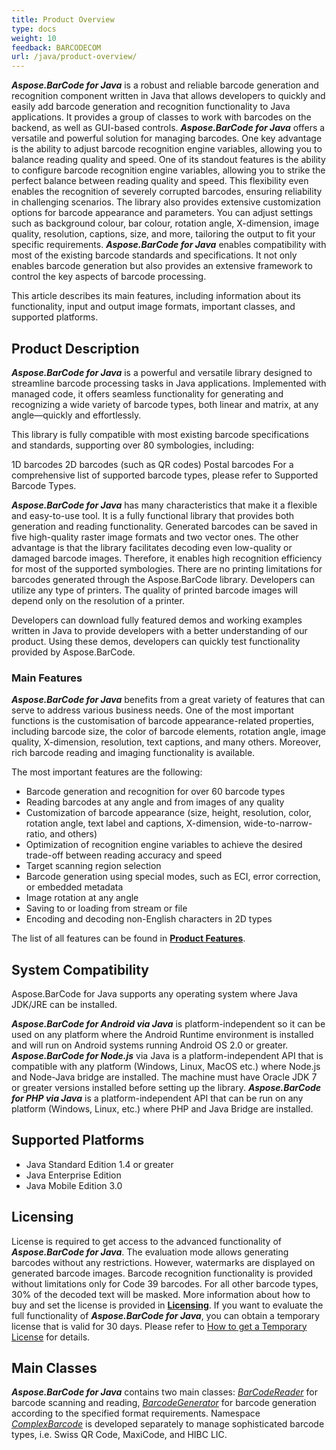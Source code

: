 ```yaml
---
title: Product Overview
type: docs
weight: 10
feedback: BARCODECOM
url: /java/product-overview/
---
```

***Aspose.BarCode for Java*** is a robust and reliable barcode generation and recognition component written in Java that allows developers to quickly and easily add barcode generation and recognition functionality to Java applications. It provides a group of classes to work with barcodes on the backend, as well as GUI-based controls.
_**Aspose.BarCode for Java**_ offers a versatile and powerful solution for managing barcodes. One key advantage is the ability to adjust barcode recognition engine variables, allowing you to balance reading quality and speed. One of its standout features is the ability to configure barcode recognition engine variables, allowing you to strike the perfect balance between reading quality and speed. This flexibility even enables the recognition of severely corrupted barcodes, ensuring reliability in challenging scenarios. The library also provides extensive customization options for barcode appearance and parameters. You can adjust settings such as background colour, bar colour, rotation angle, X-dimension, image quality, resolution, captions, size, and more, tailoring the output to fit your specific requirements.
***Aspose.BarCode for Java*** enables compatibility with most of the existing barcode standards and specifications. It not only enables barcode generation but also provides an extensive framework to control the key aspects of barcode processing.

This article describes its main features, including information about its functionality, input and output image formats, important classes, and supported platforms.

## **Product Description**

***Aspose.BarCode for Java*** is a powerful and versatile library designed to streamline barcode processing tasks in Java applications. Implemented with managed code, it offers seamless functionality for generating and recognizing a wide variety of barcode types, both linear and matrix, at any angle—quickly and effortlessly.

This library is fully compatible with most existing barcode specifications and standards, supporting over 80 symbologies, including:

1D barcodes
2D barcodes (such as QR codes)
Postal barcodes
For a comprehensive list of supported barcode types, please refer to Supported Barcode Types.

***Aspose.BarCode for Java*** has many characteristics that make it a flexible and easy-to-use tool. It is a fully functional library that provides both generation and reading functionality. Generated barcodes can be saved in five high-quality raster image formats and two vector ones. The other advantage is that the library facilitates decoding even low-quality or damaged barcode images. Therefore, it enables high recognition efficiency for most of the supported symbologies. There are no printing limitations for barcodes generated through the Aspose.BarCode library. Developers can utilize any type of printers. The quality of printed barcode images will depend only on the resolution of a printer.

Developers can download fully featured demos and working examples written in Java to provide developers with a better understanding of our product. Using these demos, developers can quickly test functionality provided by Aspose.BarCode.

### **Main Features**

***Aspose.BarCode for Java*** benefits from a great variety of features that can serve to address various business needs. One of the most important functions is the customisation of barcode appearance-related properties, including barcode size, the color of barcode elements, rotation angle, image quality, X-dimension, resolution, text captions, and many others. Moreover, rich barcode reading and imaging functionality is available.

The most important features are the following:

- Barcode generation and recognition for over 60 barcode types
- Reading barcodes at any angle and from images of any quality
- Customization of barcode appearance (size, height, resolution, color, rotation angle, text label and captions, X-dimension, wide-to-narrow-ratio, and others)
- Optimization of recognition engine variables to achieve the desired trade-off between reading accuracy and speed
- Target scanning region selection
- Barcode generation using special modes, such as ECI, error correction, or embedded metadata
- Image rotation at any angle
- Saving to or loading from stream or file
- Encoding and decoding non-English characters in 2D types

The list of all features can be found in [**Product Features**](https://docs.aspose.com/barcode/java/product-features/).

## **System Compatibility**

Aspose.BarCode for Java supports any operating system where Java JDK/JRE can be installed.

***Aspose.BarCode for Android via Java*** is platform-independent so it can be used on any platform where the Android Runtime environment is installed and will run on Android systems running Android OS 2.0 or greater.
***Aspose.BarCode for Node.js*** via Java is a platform-independent API that is compatible with any platform (Windows, Linux, MacOS etc.) where Node.js and Node-Java bridge are installed. The machine must have Oracle JDK 7 or greater versions installed before setting up the library.
***Aspose.BarCode for PHP via Java*** is a platform-independent API that can be run on any platform (Windows, Linux, etc.) where PHP and Java Bridge are installed.

## **Supported Platforms**

- Java Standard Edition 1.4 or greater
- Java Enterprise Edition
- Java Mobile Edition 3.0

## **Licensing**

License is required to get access to the advanced functionality of ***Aspose.BarCode for Java***. The evaluation mode allows generating barcodes without any restrictions. However, watermarks are displayed on generated barcode images. Barcode recognition functionality is provided without limitations only for Code 39 barcodes. For all other barcode types, 30% of the decoded text will be masked. More information about how to buy and set the license is provided in [**Licensing**](/barcode/java/licensing/). If you want to evaluate the full functionality of ***Aspose.BarCode for Java***, you can obtain a temporary license that is valid for 30 days. Please refer to [How to get a Temporary License](https://purchase.aspose.com/temporary-license) for details.

## **Main Classes**

***Aspose.BarCode for Java*** contains two main classes: [*BarCodeReader*](https://reference.aspose.com/barcode/java/com.aspose.barcode.barcoderecognition/BarCodeReader) for barcode scanning and reading, [*BarcodeGenerator*](https://reference.aspose.com/barcode/java/com.aspose.barcode.generation/BarcodeGenerator) for barcode generation according to the specified format requirements. Namespace [*ComplexBarcode*](https://reference.aspose.com/barcode/java/com.aspose.barcode.complexbarcode/package-frame) is developed separately to manage sophisticated barcode types, i.e. Swiss QR Code, MaxiCode, and HIBC LIC.
